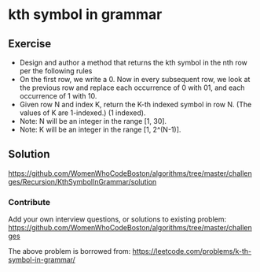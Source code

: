 # kth symbol in grammar

## Exercise
* Design and author a method that returns the kth symbol in the nth row per the following rules
* On the first row, we write a 0. Now in every subsequent row, we look at the previous row and replace each occurrence of 0 with 01, and each occurrence of 1 with 10.
* Given row N and index K, return the K-th indexed symbol in row N. (The values of K are 1-indexed.) (1 indexed).
* Note: N will be an integer in the range [1, 30].
* Note: K will be an integer in the range [1, 2^(N-1)].

## Solution
https://github.com/WomenWhoCodeBoston/algorithms/tree/master/challenges/Recursion/KthSymbolInGrammar/solution

### Contribute
Add your own interview questions, or solutions to existing problem: https://github.com/WomenWhoCodeBoston/algorithms/tree/master/challenges

The above problem is borrowed from: https://leetcode.com/problems/k-th-symbol-in-grammar/

